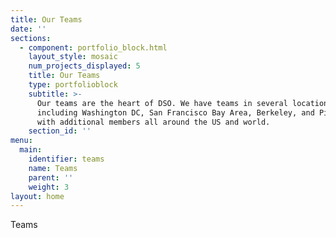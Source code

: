 ```yaml
---
title: Our Teams
date: ''
sections:
  - component: portfolio_block.html
    layout_style: mosaic
    num_projects_displayed: 5
    title: Our Teams
    type: portfolioblock
    subtitle: >-
      Our teams are the heart of DSO. We have teams in several locations
      including Washington DC, San Francisco Bay Area, Berkeley, and Pittsburgh
      with additional members all around the US and world.
    section_id: ''
menu:
  main:
    identifier: teams
    name: Teams
    parent: ''
    weight: 3
layout: home
---
```

Teams
